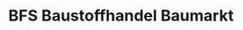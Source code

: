 ---
title: "BFS Baustoffhandel Baumarkt"
url: /schwaebisch-gmuend/bfs-baustoffhandel-baumarkt/
shop: Baumarkt
---